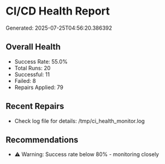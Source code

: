 # CI/CD Health Report

Generated: 2025-07-25T04:56:20.386392

## Overall Health
- Success Rate: 55.0%
- Total Runs: 20
- Successful: 11
- Failed: 8
- Repairs Applied: 79

## Recent Repairs
- Check log file for details: /tmp/ci_health_monitor.log

## Recommendations
- ⚠️ Warning: Success rate below 80% - monitoring closely
